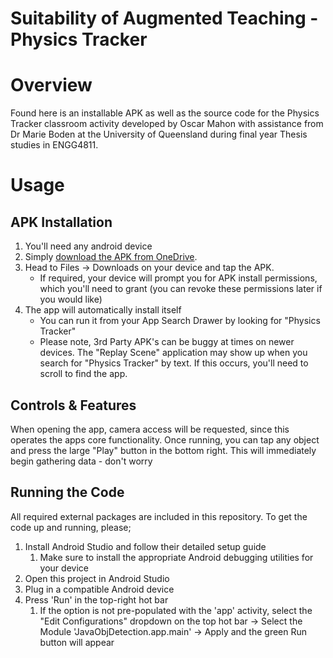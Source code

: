 # Suitability of Augmented Teaching - Physics Tracker
# Overview
Found here is an installable APK as well as the source code for the 
Physics Tracker classroom activity developed by Oscar Mahon 
with assistance from Dr Marie Boden at the University of Queensland
during final year Thesis studies in ENGG4811.

# Usage
## APK Installation
1. You'll need any android device
2. Simply [download the APK from OneDrive](https://1drv.ms/u/s!AnKhMapPVAQZiskjLEIcYGmOXEMFnw?e=q7J602).
3. Head to Files -> Downloads on your device and tap the APK.
   - If required, your device will prompt you for APK install permissions, which you'll need to grant (you can revoke these permissions later if you would like)
4. The app will automatically install itself
   - You can run it from your App Search Drawer by looking for "Physics Tracker"
   - Please note, 3rd Party APK's can be buggy at times on newer devices. 
The "Replay Scene" application may show up when you search for "Physics Tracker" by text. 
If this occurs, you'll need to scroll to find the app.

## Controls & Features
When opening the app, camera access will be requested, since this operates the apps 
core functionality.
Once running, you can tap any object and press the large "Play" button in the bottom right.
This will immediately begin gathering data - don't worry

## Running the Code
All required external packages are included in this repository.
To get the code up and running, please;
1. Install Android Studio and follow their detailed setup guide
   1. Make sure to install the appropriate Android debugging utilities for your device
2. Open this project in Android Studio
3. Plug in a compatible Android device
4. Press 'Run' in the top-right hot bar
   1. If the option is not pre-populated with the 'app' activity, select the "Edit Configurations" dropdown on the top hot bar -> Select the Module 'JavaObjDetection.app.main' -> Apply and the green Run button will appear
